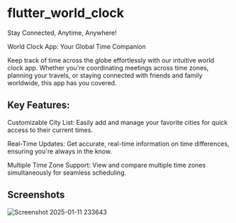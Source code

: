# flutter_world_clock

Stay Connected, Anytime, Anywhere!


World Clock App: Your Global Time Companion

Keep track of time across the globe effortlessly with our intuitive world clock app. Whether you're coordinating meetings across time zones, planning your travels, or staying connected with friends and family worldwide, this app has you covered.

## Key Features:

Customizable City List: Easily add and manage your favorite cities for quick access to their current times.

Real-Time Updates: Get accurate, real-time information on time differences, ensuring you're always in the know.

Multiple Time Zone Support: View and compare multiple time zones simultaneously for seamless scheduling.

## Screenshots

![Screenshot 2025-01-11 233643](https://github.com/user-attachments/assets/5dbeb11b-d5d1-4268-8054-cbb712eb1eb6)

